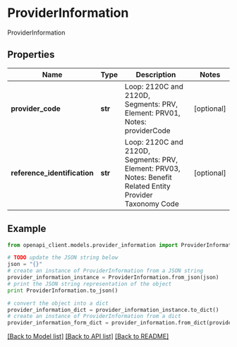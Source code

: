 # ProviderInformation

ProviderInformation

## Properties
Name | Type | Description | Notes
------------ | ------------- | ------------- | -------------
**provider_code** | **str** | Loop: 2120C and 2120D, Segments: PRV, Element: PRV01, Notes: providerCode | [optional] 
**reference_identification** | **str** | Loop: 2120C and 2120D, Segments: PRV, Element: PRV03, Notes: Benefit Related Entity Provider Taxonomy Code | [optional] 

## Example

```python
from openapi_client.models.provider_information import ProviderInformation

# TODO update the JSON string below
json = "{}"
# create an instance of ProviderInformation from a JSON string
provider_information_instance = ProviderInformation.from_json(json)
# print the JSON string representation of the object
print ProviderInformation.to_json()

# convert the object into a dict
provider_information_dict = provider_information_instance.to_dict()
# create an instance of ProviderInformation from a dict
provider_information_form_dict = provider_information.from_dict(provider_information_dict)
```
[[Back to Model list]](../README.md#documentation-for-models) [[Back to API list]](../README.md#documentation-for-api-endpoints) [[Back to README]](../README.md)


